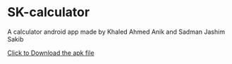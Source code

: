 # SK-calculator
A calculator android app made by Khaled Ahmed Anik and Sadman Jashim Sakib

<a id="raw-url" href="SK%20Calculator.apk">Click to Download the apk file</a>
